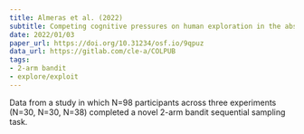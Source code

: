 ```yaml
---
title: Almeras et al. (2022)
subtitle: Competing cognitive pressures on human exploration in the absence of trade-off with exploitation
date: 2022/01/03
paper_url: https://doi.org/10.31234/osf.io/9qpuz
data_url: https://gitlab.com/cle-a/COLPUB
tags:
- 2-arm bandit
- explore/exploit
---
```


Data from a study in which N=98 participants across three experiments (N=30, N=30, N=38) completed a novel 2-arm bandit sequential sampling task.
